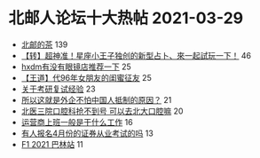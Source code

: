 # 北邮人论坛十大热帖 2021-03-29

- [北邮的茶](https://bbs.byr.cn/article/Food/510986) 139
- [【转】超神准！星座小王子独创的新型占卜、來一起試玩一下！](https://bbs.byr.cn/article/Constellations/326533) 46
- [hxdm有没有眼镜店推荐一下](https://bbs.byr.cn/article/Talking/6262721) 25
- [【王道】代96年女朋友的闺蜜征友](https://bbs.byr.cn/article/Friends/1989296) 25
- [关于考研复试经验](https://bbs.byr.cn/article/AimGraduate/1204585) 23
- [所以这就是外企不怕中国人抵制的原因？](https://bbs.byr.cn/article/Picture/3283524) 21
- [北医三院口腔科抢不到号  可以去北大口腔嘛](https://bbs.byr.cn/article/Health/224556) 20
- [运营商上班一般是干什么工作](https://bbs.byr.cn/article/WorkLife/1164421) 16
- [有人报名4月份的证券从业考试的吗](https://bbs.byr.cn/article/Financial/80705) 13
- [F1 2021 巴林站](https://bbs.byr.cn/article/GSpeed/55151) 11


